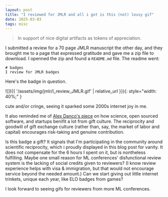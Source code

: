 ```yaml
---
layout: post
title: "I reviewed for JMLR and all i got is this (not) lousy gif"
date: 2025-03-03
tags: misc
---
```


> In support of nice digital artifacts as tokens of appreciation.

<!--more-->

I submitted a review for a 70 page JMLR manuscript the other day, and they brought me to a page that expressed gratitude and gave me a zip file to download. I openned the zip and found a `README.md` file. The readme went:

```
# badges
I review for JMLR badges
``` 

Here's the badge in question.

![]({{ '/assets/img/jmlr/I_review_JMLR.gif' | relative_url }}){: style="width: 40%;" } 


cute and/or cringe, seeing it sparked some 2000s internet joy in me.

It also reminded me of [Alex Danco's piece](https://danco.substack.com/p/innovation-takes-magic-and-that-magic) on how science, open sourced software, and startups benifit a lot from gift culture. The reciprocity and goodwill of gift exchange culture (rather than, say, the market of labor and capital) encourages risk-taking and genuine contribution. 

Is this badge a gift? It signals that I'm participating in the community around scientific reciprocity, which i proudly displayed in this blog post for vanity. It does not compensate for the 6 hours I spent on it, but is nontheless fulfilling. Maybe one small reason for ML conferences' disfunctional review system is the lacking of social credits given to reviewers? (I know review experience helps with visa & immigration, but that would not encourage service beyond the needed amount.) Can we start giving out little internet trinkets, unique each year, like ELO badges from games?

I look forward to seeing gifs for reviewers from more ML conferences.